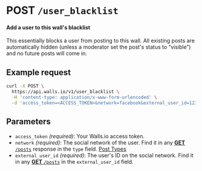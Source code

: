 # POST `/user_blacklist`

#### Add a user to this wall's blacklist

This essentially blocks a user from posting to this wall.
All existing posts are automatically hidden (unless a moderator set the post's status to “visible”) and no future posts will come in.

## Example request
```bash
curl -X POST \
  https://api.walls.io/v1/user_blacklist \
  -H 'content-type: application/x-www-form-urlencoded' \
  -d 'access_token=<ACCESS_TOKEN>&network=facebook&external_user_id=123456'
```

## Parameters
- `access_token` *(required)*: Your Walls.io access token.
- `network` *(required)*: The social network of the user. Find it in any [__GET__ `/posts`][GET /posts] response in the `type` field. [Post Types]
- `external_user_id` *(required)*: The user's ID on the social network. Find it in any [__GET__ `/posts`][GET /posts] in the `external_user_id` field.

[GET /posts]: GET_posts.md
[Post Types]: ../Post_Types.md "List of possible post types"
